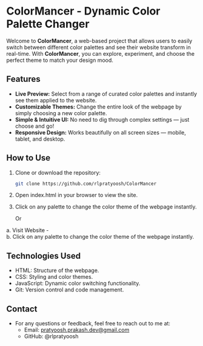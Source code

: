 # ColorMancer - Dynamic Color Palette Changer

Welcome to **ColorMancer**, a web-based project that allows users to easily switch between different color palettes and see their website transform in real-time. With **ColorMancer**, you can explore, experiment, and choose the perfect theme to match your design mood.

## Features

- **Live Preview:** Select from a range of curated color palettes and instantly see them applied to the website.
- **Customizable Themes:** Change the entire look of the webpage by simply choosing a new color palette.
- **Simple & Intuitive UI:** No need to dig through complex settings — just choose and go!
- **Responsive Design:** Works beautifully on all screen sizes — mobile, tablet, and desktop.

## How to Use

1. Clone or download the repository:
   ```bash
   git clone https://github.com/rlpratyoosh/ColorMancer
   ```
2. Open index.html in your browser to view the site.
3. Click on any palette to change the color theme of the webpage instantly.

    Or

a. Visit Website - <br>
b. Click on any palette to change the color theme of the webpage instantly.

## Technologies Used
- HTML: Structure of the webpage.
- CSS: Styling and color themes.
- JavaScript: Dynamic color switching functionality.
- Git: Version control and code management.

## Contact
- For any questions or feedback, feel free to reach out to me at:
    - Email: pratyoosh.prakash.dev@gmail.com
    - GitHub: @rlpratyoosh
